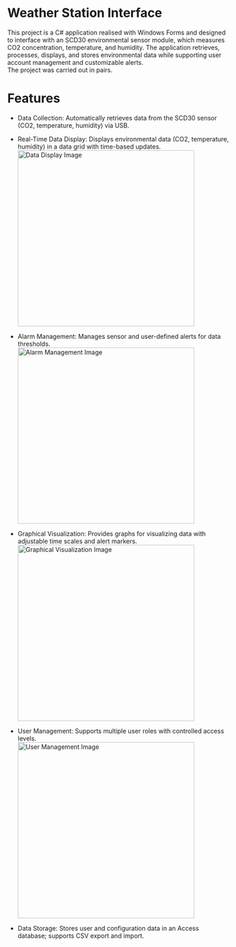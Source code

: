 # Weather Station Interface

This project is a C# application realised with Windows Forms and designed to interface with an SCD30 environmental sensor module, which measures CO2 concentration, temperature, and humidity. The application retrieves, processes, displays, and stores environmental data while supporting user account management and customizable alerts. <br/>
The project was carried out in pairs.

# Features

* Data Collection: Automatically retrieves data from the SCD30 sensor (CO2, temperature, humidity) via USB.
* Real-Time Data Display: Displays environmental data (CO2, temperature, humidity) in a data grid with time-based updates. <br/><img src="https://github.com/user-attachments/assets/6748e874-4e5e-406a-8bed-938595637795" alt="Data Display Image" width="400"/><br/>

* Alarm Management: Manages sensor and user-defined alerts for data thresholds. <br/><img src="https://github.com/user-attachments/assets/2a85f0a6-53cb-4dee-8c41-1a8052645e98" alt="Alarm Management Image" width="400"/><br/>

* Graphical Visualization: Provides graphs for visualizing data with adjustable time scales and alert markers. <br/><img src="https://github.com/user-attachments/assets/3b0cc55d-6d63-4a58-9f7b-2229afca6ce5" alt="Graphical Visualization Image" width="400"/><br/>

* User Management: Supports multiple user roles with controlled access levels. <br/><img src="https://github.com/user-attachments/assets/8d18ebf8-d824-436a-9aa7-ece3530b0549" alt="User Management Image" width="400"/><br/>

* Data Storage: Stores user and configuration data in an Access database; supports CSV export and import.
